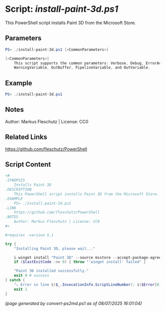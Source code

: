 Script: *install-paint-3d.ps1*
========================

This PowerShell script installs Paint 3D from the Microsoft Store.

Parameters
----------
```powershell
PS> ./install-paint-3d.ps1 [<CommonParameters>]

[<CommonParameters>]
    This script supports the common parameters: Verbose, Debug, ErrorAction, ErrorVariable, WarningAction, 
    WarningVariable, OutBuffer, PipelineVariable, and OutVariable.
```

Example
-------
```powershell
PS> ./install-paint-3d.ps1

```

Notes
-----
Author: Markus Fleschutz | License: CC0

Related Links
-------------
https://github.com/fleschutz/PowerShell

Script Content
--------------
```powershell
<#
.SYNOPSIS
	Installs Paint 3D
.DESCRIPTION
	This PowerShell script installs Paint 3D from the Microsoft Store.
.EXAMPLE
	PS> ./install-paint-3d.ps1
.LINK
	https://github.com/fleschutz/PowerShell
.NOTES
	Author: Markus Fleschutz | License: CC0
#>

#requires -version 5.1

try {
	"Installing Paint 3D, please wait..."

	& winget install "Paint 3D" --source msstore --accept-package-agreements --accept-source-agreements
	if ($lastExitCode -ne 0) { throw "'winget install' failed" }

	"Paint 3D installed successfully."
	exit 0 # success
} catch {
	"⚠️ Error in line $($_.InvocationInfo.ScriptLineNumber): $($Error[0])"
	exit 1
}
```

*(page generated by convert-ps2md.ps1 as of 08/07/2025 16:01:04)*
